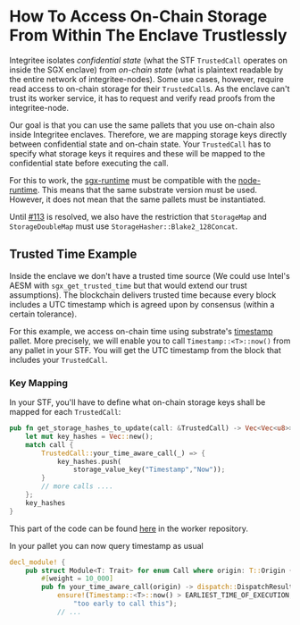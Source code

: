 # How To Access On-Chain Storage From Within The Enclave Trustlessly

Integritee isolates *confidential state* (what the STF `TrustedCall` operates on inside the SGX enclave) from *on-chain state* (what is plaintext readable by the entire network of integritee-nodes). Some use cases, however, require read access to on-chain storage for their `TrustedCall`s. As the enclave can't trust its worker service, it has to request and verify read proofs from the integritee-node.

Our goal is that you can use the same pallets that you use on-chain also inside Integritee enclaves. Therefore, we are mapping storage keys directly between confidential state and on-chain state. Your `TrustedCall` has to specify what storage keys it requires and these will be mapped to the confidential state before executing the call.

For this to work, the [sgx-runtime](https://github.com/integritee-network/sgx-runtime/tree/master/runtime) must be compatible with the [node-runtime](https://github.com/integritee-network/integritee-node/tree/master/runtime). This means that the same substrate version must be used. However, it does not mean that the same pallets must be instantiated.

Until [#113](https://github.com/integritee-network/worker/issues/113) is resolved, we also have the restriction that `StorageMap` and `StorageDoubleMap` must use `StorageHasher::Blake2_128Concat`.

## Trusted Time Example

Inside the enclave we don't have a trusted time source (We could use Intel's AESM with `sgx_get_trusted_time` but that would extend our trust assumptions). The blockchain delivers trusted time because every block includes a UTC timestamp which is agreed upon by consensus (within a certain tolerance).

For this example, we access on-chain time using substrate's [timestamp](https://crates.parity.io/pallet_timestamp/index.html) pallet. More precisely, we will enable you to call `Timestamp::<T>::now()` from any pallet in your STF. You will get the UTC timestamp from the block that includes your `TrustedCall`.

### Key Mapping

In your STF, you'll have to define what on-chain storage keys shall be mapped for each `TrustedCall`:

```rust
pub fn get_storage_hashes_to_update(call: &TrustedCall) -> Vec<Vec<u8>> {
    let mut key_hashes = Vec::new();
    match call {
        TrustedCall::your_time_aware_call(_) => {
            key_hashes.push(
                storage_value_key("Timestamp","Now"));
        }
        // more calls ....
    };
    key_hashes
}
```

This part of the code can be found [here](https://github.com/integritee-network/worker/blob/a9a5afdb2de093de0062d7cb7ad302b8501e24a0/app-libs/stf/src/stf_sgx.rs#L300) in the worker repository.

In your pallet you can now query timestamp as usual

```rust
decl_module! {
    pub struct Module<T: Trait> for enum Call where origin: T::Origin {
        #[weight = 10_000]
        pub fn your_time_aware_call(origin) -> dispatch::DispatchResult {
            ensure!(Timestamp::<T>::now() > EARLIEST_TIME_OF_EXECUTION,
                "too early to call this");
            // ...
```

